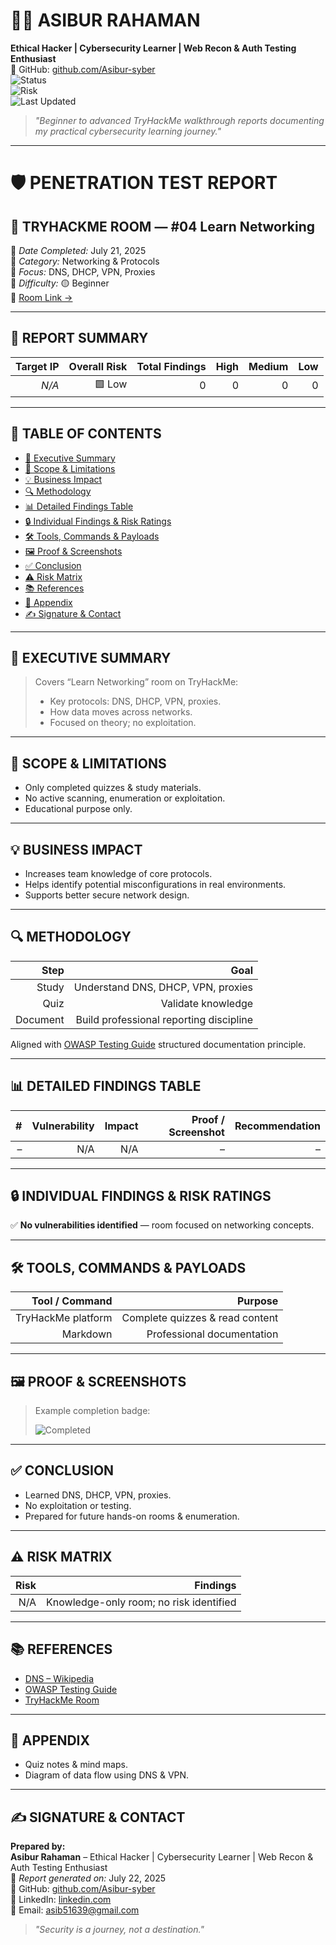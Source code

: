 # 🧑‍💻 **ASIBUR RAHAMAN**  
**Ethical Hacker | Cybersecurity Learner | Web Recon & Auth Testing Enthusiast**  
🔗 GitHub: [github.com/Asibur-syber](https://github.com/Asibur-syber)  
![Status](https://img.shields.io/badge/Status-Completed-brightgreen)  
![Risk](https://img.shields.io/badge/Overall_Risk-Low-green)  
![Last Updated](https://img.shields.io/badge/Last_Update-July_22,_2025-blue)

> _"Beginner to advanced TryHackMe walkthrough reports documenting my practical cybersecurity learning journey."_

---

# 🛡️ **PENETRATION TEST REPORT**  
## 🔐 TRYHACKME ROOM — #04 Learn Networking
📅 *Date Completed:* July 21, 2025  
📂 *Category:* Networking & Protocols  
🎯 *Focus:* DNS, DHCP, VPN, Proxies  
🧩 *Difficulty:* 🟡 Beginner  
🔗 [Room Link →](https://tryhackme.com/room/learnnetworking)

---

## 📌 **REPORT SUMMARY**
| Target IP | Overall Risk | Total Findings | High | Medium | Low |
|--:|--:|--:|--:|--:|--:|
| *N/A* | 🟩 Low | 0 | 0 | 0 | 0 |

---

## 📑 **TABLE OF CONTENTS**
- [🧠 Executive Summary](#-executive-summary)
- [📜 Scope & Limitations](#-scope--limitations)
- [💡 Business Impact](#-business-impact)
- [🔍 Methodology](#-methodology)
- [📊 Detailed Findings Table](#-detailed-findings-table)
- [🔒 Individual Findings & Risk Ratings](#-individual-findings--risk-ratings)
- [🛠️ Tools, Commands & Payloads](#-tools-commands--payloads)
- [🖼️ Proof & Screenshots](#-proof--screenshots)
- [✅ Conclusion](#-conclusion)
- [⚠️ Risk Matrix](#️-risk-matrix)
- [📚 References](#-references)
- [📎 Appendix](#-appendix)
- [✍️ Signature & Contact](#-signature--contact)

---

## 🧠 **EXECUTIVE SUMMARY**
> Covers “Learn Networking” room on TryHackMe:
> - Key protocols: DNS, DHCP, VPN, proxies.
> - How data moves across networks.
> - Focused on theory; no exploitation.

---

## 📜 **SCOPE & LIMITATIONS**
- Only completed quizzes & study materials.
- No active scanning, enumeration or exploitation.
- Educational purpose only.

---

## 💡 **BUSINESS IMPACT**
- Increases team knowledge of core protocols.
- Helps identify potential misconfigurations in real environments.
- Supports better secure network design.

---

## 🔍 **METHODOLOGY**
| Step | Goal |
|--:|--:|
| Study | Understand DNS, DHCP, VPN, proxies |
| Quiz | Validate knowledge |
| Document | Build professional reporting discipline |

Aligned with [OWASP Testing Guide](https://owasp.org/www-project-web-security-testing-guide/) structured documentation principle.

---

## 📊 **DETAILED FINDINGS TABLE**
| # | Vulnerability | Impact | Proof / Screenshot | Recommendation |
|--:|--:|--:|--:|--:|
| – | N/A | N/A | – | – |

---

## 🔒 **INDIVIDUAL FINDINGS & RISK RATINGS**
✅ **No vulnerabilities identified** — room focused on networking concepts.

---

## 🛠️ **TOOLS, COMMANDS & PAYLOADS**
| Tool / Command | Purpose |
|--:|--:|
| TryHackMe platform | Complete quizzes & read content |
| Markdown | Professional documentation |

---

## 🖼️ **PROOF & SCREENSHOTS**
> Example completion badge:
>
> ![Completed](https://tryhackme-badges.s3.amazonaws.com/asibur.png)

---

## ✅ **CONCLUSION**
- Learned DNS, DHCP, VPN, proxies.
- No exploitation or testing.
- Prepared for future hands-on rooms & enumeration.

---

## ⚠️ **RISK MATRIX**
| Risk | Findings |
|--:|--:|
| N/A | Knowledge-only room; no risk identified |

---

## 📚 **REFERENCES**
- [DNS – Wikipedia](https://en.wikipedia.org/wiki/Domain_Name_System)
- [OWASP Testing Guide](https://owasp.org/www-project-web-security-testing-guide/)
- [TryHackMe Room](https://tryhackme.com/room/learnnetworking)

---

## 📎 **APPENDIX**
- Quiz notes & mind maps.
- Diagram of data flow using DNS & VPN.

---

## ✍️ **SIGNATURE & CONTACT**
**Prepared by:**  
**Asibur Rahaman** – Ethical Hacker | Cybersecurity Learner | Web Recon & Auth Testing Enthusiast  
📅 *Report generated on:* July 22, 2025  
🔗 GitHub: [github.com/Asibur-syber](https://github.com/Asibur-syber)  
🔗 LinkedIn: [linkedin.com](https://www.linkedin.com/)  
📧 Email: asib51639@gmail.com

> _"Security is a journey, not a destination."_
